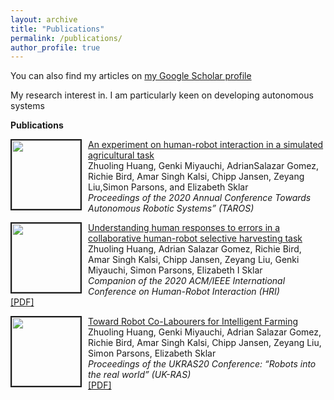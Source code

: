 ```yaml
---
layout: archive
title: "Publications"
permalink: /publications/
author_profile: true
---
```


 
You can also find my articles on <a href="https://scholar.google.com/citations?user=xC3keU4AAAAJ&hl=en"> my Google Scholar profile </a> <br>
 
My research interest in. I am particularly keen on developing autonomous systems <br>

<strong>Publications</strong> <br>

<tr> <td style="width:115px; vertical-align: top;"> <img style="float: left; margin-right: 10px " src="https://github.com/favicon.ico" width="110px" height="110px" border="2px solid #bbb"> </td>
<td> <p> <a href="https://adrianxsalazar.github.io/publication/2015-10-01-paper-title-number-3"> An experiment on human-robot interaction in a simulated agricultural task </a>  <br>
Zhuoling Huang, Genki Miyauchi, AdrianSalazar Gomez,  Richie Bird,  Amar Singh Kalsi,  Chipp Jansen,  Zeyang Liu,Simon Parsons,  and Elizabeth Sklar<br>
<i> Proceedings of the 2020 Annual Conference Towards Autonomous Robotic Systems” (TAROS) </i> </p> </td>
</tr>

 
<tr> <td style="width:115px; vertical-align: top;"> <img style="float: left; margin-right: 10px " src="https://github.com/favicon.ico" width="110px" height="110px" border="2px solid #bbb"> </td>
<td> <p> <a href="https://adrianxsalazar.github.io/publication/2015-10-01-paper-title-number-3"> Understanding human responses to errors in a collaborative human-robot selective harvesting task </a>  <br>
Zhuoling Huang, Adrian Salazar Gomez, Richie Bird, Amar Singh Kalsi, Chipp Jansen, Zeyang Liu, Genki Miyauchi, Simon Parsons, Elizabeth I Sklar <br>
<i>Companion of the 2020 ACM/IEEE International Conference on Human-Robot Interaction (HRI) </i> <br> <a href="https://dl.acm.org/doi/pdf/10.1145/3371382.3378333"> [PDF] </a> </p> </td>
</tr>


<tr> <td style="width:115px; vertical-align: top;"> <img style="float: left; margin-right: 10px " src="https://adrianxsalazar.github.io/images/toward.png" width="110px" height="110px" border="2px solid #bbb"> </td>
<td> <p> <a href="https://adrianxsalazar.github.io/publication/2015-10-01-paper-title-number-3"> Toward Robot Co-Labourers for Intelligent Farming </a>  <br>
Zhuoling Huang, Genki Miyauchi, Adrian Salazar Gomez, Richie Bird, Amar Singh Kalsi, Chipp Jansen, Zeyang Liu, Simon Parsons, Elizabeth Sklar <br>
<i> Proceedings of the UKRAS20 Conference: “Robots into the real world” (UK-RAS) </i> <br> <a href="https://www.ukras.org/wp-content/uploads/formidable/21/UKRAS20_paper_25.pdf"> [PDF] </a> </p> </td>
</tr>
